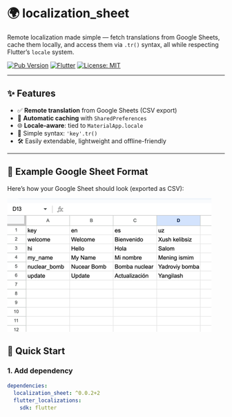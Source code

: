 # 🌍 localization_sheet

Remote localization made simple — fetch translations from Google Sheets, cache them locally, and access them via `.tr()` syntax, all while respecting Flutter’s `locale` system.

[![Pub Version](https://img.shields.io/pub/v/localization_sheet.svg)](https://pub.dev/packages/localization_sheet)
[![Flutter](https://img.shields.io/badge/flutter-ready-blue)](https://flutter.dev)
[![License: MIT](https://img.shields.io/badge/license-MIT-green)](LICENSE)

---

## ✨ Features

- ✅ **Remote translation** from Google Sheets (CSV export)
- 🧠 **Automatic caching** with `SharedPreferences`
- 🌐 **Locale-aware**: tied to `MaterialApp.locale`
- 🧩 Simple syntax: `'key'.tr()`
- 🛠 Easily extendable, lightweight and offline-friendly

---
## 🧾 Example Google Sheet Format

Here’s how your Google Sheet should look (exported as CSV):

![Sheet Example](https://github.com/IsmoilAzamov/localization_sheet/blob/master/images/sheet_example.png)


## 🚀 Quick Start

### 1. Add dependency

```yaml
dependencies:
  localization_sheet: ^0.0.2+2
  flutter_localizations:
    sdk: flutter
